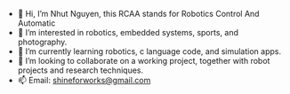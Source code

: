 - 👋 Hi, I’m Nhut Nguyen, this RCAA stands for Robotics Control And Automatic
- 👀 I’m interested in robotics, embedded systems, sports, and photography.
- 🌱 I’m currently learning robotics, c language code, and simulation apps.
- 💞️ I’m looking to collaborate on a working project, together with robot projects and research techniques.
- 📫 Email: shineforworks@gmail.com
